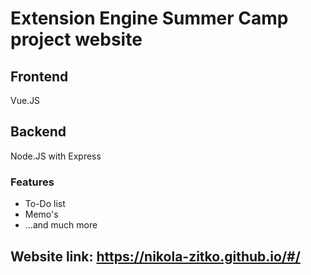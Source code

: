 
# Extension Engine Summer Camp project website

## Frontend
Vue.JS
## Backend
Node.JS with Express

### Features
  
  - To-Do list
  - Memo's
  - ...and much more
  
## Website link: https://nikola-zitko.github.io/#/

